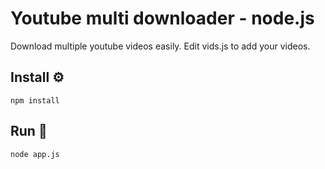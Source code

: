 # Youtube multi downloader - node.js

Download multiple youtube videos easily.
Edit vids.js to add your videos.

## Install ⚙️

```
npm install
```

## Run 🚀
```
node app.js
```